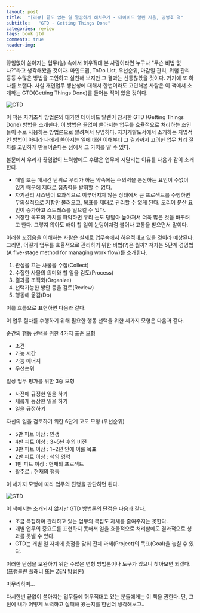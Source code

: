 ```yaml
---
layout: post
title:  "[리뷰] 끝도 없는 일 깔끔하게 해치우기 - 데이비드 알렌 지음, 공병호 역"
subtitle:   "GTD - Getting Things Done"
categories: review
tags: book gtd
comments: true
header-img: 
---
```


끊임없이 쏟아지는 업무(일) 속에서 허우적대 본 사람이라면 누구나 "무슨 비법 없나?"라고 생각해봤을 것이다. 마인드맵, ToDo List, 우선순위, 마감일 관리, 위험 관리 등등 수많은 방법을 고안하고 실천해 보지만 그 결과는 신통찮았을 것이다. 거기에 또 하나를 보탠다. 사실 개인업무 생산성에 대해서 한번이라도 고민해본 사람은 이 책에서 소개하는 GTD(Getting Things Done)를 들어본 적이 있을 것이다.

![GTD](https://youngsungson.github.io/assets/img/review/20120923-review-book1.jpeg)

이 책은 자기조직 방법론의 대가인 데이비드 알렌이 창시한 GTD (Getting Things Done) 방법을 소개한다. 이 방법은 끝없이 쏟아지는 업무를 효율적으로 처리하는 초인들이 주로 사용하는 방법론으로 알려져서 유명하다. 자기개발도서에서 소개하는 지엽적인 방법이 아니라 나에게 쏟아지는 일에 대한 이해부터 그 결과까지 고려한 업무 처리 절차를 고민하게 만들어준다는 점에서 그 가치를 알 수 있다.

본문에서 우리가 끊임없이 노력함에도 수많은 업무에 시달리는 이유를 다음과 같이 소개한다.

* 매일 또는 매시간 단위로 우리가 하는 약속에는 주의력을 분산하는 요인이 수없이 있기 때문에 제대로 집중력을 발휘할 수 없다.
* 자기관리 시스템이 효과적으로 이루어지지 않은 상태에서 큰 프로젝트를 수행하면 무의실적으로 저항만 불러오고, 목표를 제대로 관리할 수 없게 된다. 도리어 분산 요인이 증가하고 스트레스를 일으킬 수 있다.
* 거창한 목표와 가치를 파악하면 우리 눈도 덩달아 높아져서 더욱 많은 것을 바꾸려고 한다. 그렇지 않아도 해야 할 일이 눈덩이처럼 불어나 고통을 받으면서 말이다.

이러한 꼬집음을 이해하는 사람은 실제로 업무속에서 허우적대고 있을 것이라 예상된다. 그러면, 어떻게 업무를 효율적으로 관리하기 위한 비법(?)은 뭘까? 저자는 5단계 경영법 (A five-stage method for managing work flow)를 소개한다.

1. 관심을 끄는 사물을 수집(Collect)
2. 수집한 사물의 의미와 할 일을 검토(Process)
3. 결과를 조직화(Organize)
4. 선택가능한 방안 등을 검토(Review)
5. 행동에 옮김(Do)

이를 흐름으로 표현하면 다음과 같다.

이 업무 절차를 수행하기 위해 필요한 행동 선택을 위한 세가지 모형은 다음과 같다.

순간의 행동 선택을 위한 4가지 표준 모형

* 조건
* 가능 시간
* 가능 에너지
* 우선순위

일상 업무 평가를 위한 3중 모형

* 사전에 규정한 일을 하기
* 새롭게 등장한 일을 하기
* 일을 규정하기

자신의 일을 검토하기 위한 6단계 고도 모형 (우선순위)

* 5만 피트 이상 : 인생
* 4만 피트 이상 : 3~5년 후의 비전
* 3만 피트 이상 : 1~2년 안에 이룰 목표
* 2만 피트 이상 : 책임 영역
* 1만 피트 이상 : 현재의 프로젝트
* 활주로 : 현재의 행동

이 세가지 모형에 따라 업무의 진행을 판단하면 된다.

![GTD](https://youngsungson.github.io/assets/img/review/20120923-review-book2.jpeg)

이 책에서는 소개되지 않지만 GTD 방법론의 단점은 다음과 같다.

* 조금 복잡하며 관리하고 있는 업무의 복잡도 자체를 줄여주지는 못한다.
* 개별 업무의 중요도를 표현하지 못해서 일을 효율적으로 처리함에도 결과적으로 성과를 못낼 수 있다.
* GTD는 개별 일 자체에 촛점을 맞춰 전체 과제(Project)의 목표(Goal)을 놓칠 수 있다.

이러한 단점을 보완하기 위한 수많은 변형 방법론이나 도구가 있으니 찾아보면 되겠다. (프랭클린 플래너 또는 ZEN 방법론)

마무리하며...

다시한번 끝없이 쏟아지는 업무들에 허우적대고 있는 분들에게는 이 책을 권한다. 단, 그전에 내가 어떻게 노력하고 실패해 왔는지를 한번더 생각해보고..



